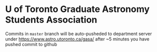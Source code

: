 # U of Toronto Graduate Astronomy Students Association

Commits in ``master`` branch will be auto-pusheded to department server under https://www.astro.utoronto.ca/gasa/ after ~5 minutes you have pushed commit to github

